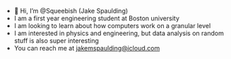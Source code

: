 - 👋 Hi, I’m @Squeebish (Jake Spaulding)
- I am a first year engineering student at Boston university
- I am looking to learn about how computers work on a granular level
- I am interested in physics and engineering, but data analysis on random stuff is also super interesting
- You can reach me at jakemspaulding@icloud.com



